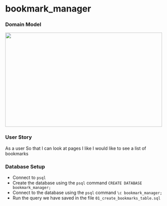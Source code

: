 # bookmark_manager


### Domain Model
<img src="https://user-images.githubusercontent.com/71288920/108722946-99cf5280-751b-11eb-9987-cfce132fef6e.png" width="500" height="300">

### User Story
As a user
So that I can look at pages I like
I would like to see a list of bookmarks

### Database Setup
- Connect to `psql`
- Create the database using the `psql` command `CREATE DATABASE bookmark_manager;`
- Connect to the database using the `psql` command `\c bookmark_manager;`
- Run the query we have saved in the file `01_create_bookmarks_table.sql`
